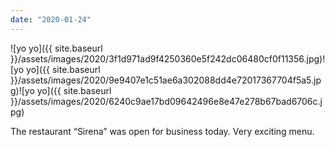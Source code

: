 ```yaml
---
date: "2020-01-24"
---
```


![yo yo]({{ site.baseurl }}/assets/images/2020/3f1d971ad9f4250360e5f242dc06480cf0f11356.jpg)![yo yo]({{ site.baseurl }}/assets/images/2020/9e9407e1c51ae6a302088dd4e72017367704f5a5.jpg)![yo yo]({{ site.baseurl }}/assets/images/2020/6240c9ae17bd09642496e8e47e278b67bad6706c.jpg)

The restaurant “Sirena” was open for business today. Very exciting menu.

